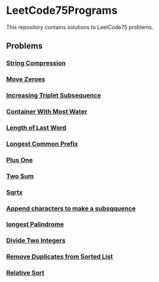 # LeetCode75Programs

This repository contains solutions to LeetCode75 problems.

## Problems

### [String Compression](https://leetcode.com/problems/string-compression/submissions/986061038/)

### [Move Zeroes](https://leetcode.com/problems/move-zeroes/submissions/986800297/)

### [Increasing Triplet Subsequence](https://leetcode.com/problems/increasing-triplet-subsequence/submissions/985244633/)

### [Container With Most Water](https://leetcode.com/problems/container-with-most-water/submissions/1169281949/)

### [Length of Last Word](https://leetcode.com/problems/length-of-last-word/submissions/1169281949/)

### [Longest Common Prefix](https://leetcode.com/problems/longest-common-prefix/submissions/1195114911/)

### [Plus One](https://leetcode.com/problems/plus-one/submissions/1274391798/)

### [Two Sum](https://leetcode.com/problems/two-sum/submissions/1113334061/)

### [Sqrtx](https://leetcode.com/problems/sqrtx/submissions/1275509034/)

### [Append characters to make a subsqquence](https://leetcode.com/problems/append-characters-to-string-to-make-subsequence/submissions/1276616115/)

### [longest Palindrome](https://leetcode.com/problems/longest-palindrome/submissions/1277035720)

### [Divide Two Integers](https://leetcode.com/problems/divide-two-integers/submissions/1280806894/)

### [Remove Duplicates from Sorted List](https://leetcode.com/problems/remove-duplicates-from-sorted-list/submissions/1283700180/)

### [Relative Sort](https://leetcode.com/problems/relative-sort-array/submissions/1285056291/)
